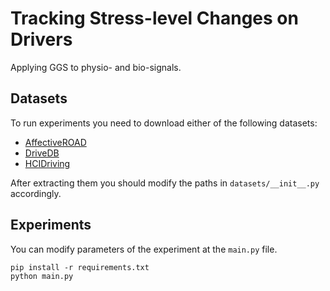 # Tracking Stress-level Changes on Drivers

Applying GGS to physio- and bio-signals.

## Datasets

To run experiments you need to download either of the following datasets:

* [AffectiveROAD](https://www.media.mit.edu/tools/affectiveroad/)
* [DriveDB](https://physionet.org/content/drivedb/1.0.0/)
* [HCIDriving](https://www.hcilab.org/research/hcilab-driving-dataset/)

After extracting them you should modify the paths in `datasets/__init__.py` accordingly.

## Experiments

You can modify parameters of the experiment at the `main.py` file.
```
pip install -r requirements.txt
python main.py
```